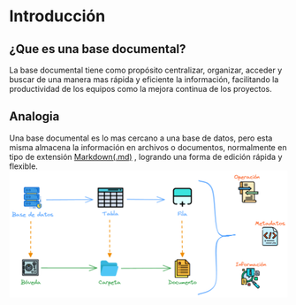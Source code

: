 # Introducción
## ¿Que es una base documental?
La base documental tiene como propósito centralizar, organizar, acceder y buscar de una manera mas rápida y eficiente la información, facilitando la productividad de los equipos como la mejora continua de los proyectos.
## Analogia
Una base documental es lo mas cercano a una base de datos, pero esta misma almacena la información en archivos o documentos, normalmente en tipo de extensión [Markdown(.md)](https://www.markdownguide.org/) , logrando una forma de edición rápida y flexible.
![base-documental-analogia](assets/images/base-documental-analogia.png)